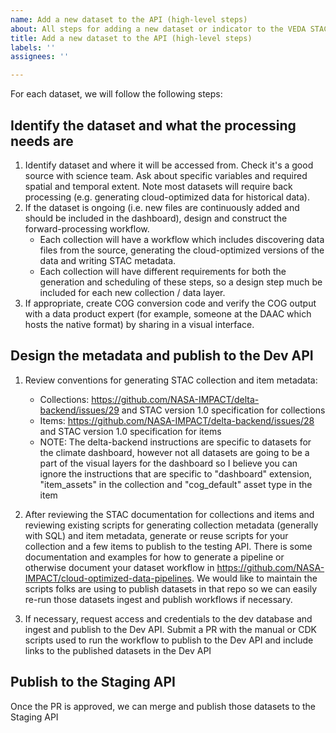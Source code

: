 ```yaml
---
name: Add a new dataset to the API (high-level steps)
about: All steps for adding a new dataset or indicator to the VEDA STAC API
title: Add a new dataset to the API (high-level steps)
labels: ''
assignees: ''

---
```


For each dataset, we will follow the following steps:

## Identify the dataset and what the processing needs are
1. Identify dataset and where it will be accessed from. Check it's a good source with science team. Ask about specific variables and required spatial and temporal extent. Note most datasets will require back processing (e.g. generating cloud-optimized data for historical data).
2. If the dataset is ongoing (i.e. new files are continuously added and should be included in the dashboard), design and construct the forward-processing workflow. 
    - Each collection will have a workflow which includes discovering data files from the source, generating the cloud-optimized versions of the data and writing STAC metadata.
   - Each collection will have different requirements for both the generation and scheduling of these steps, so a design step much be included for each new collection / data layer.
3. If appropriate, create COG conversion code and verify the COG output with a data product expert (for example, someone at the DAAC which hosts the native format) by sharing in a visual interface.

## Design the metadata and publish to the Dev API

1. Review conventions for generating STAC collection and item metadata:
   - Collections: https://github.com/NASA-IMPACT/delta-backend/issues/29 and STAC version 1.0 specification for collections
   - Items: https://github.com/NASA-IMPACT/delta-backend/issues/28 and STAC version 1.0 specification for items
   - NOTE: The delta-backend instructions are specific to datasets for the climate dashboard, however not all datasets are going to be a part of the visual layers for the dashboard so I believe you can ignore the instructions that are specific to "dashboard" extension, "item_assets" in the collection and "cog_default" asset type in the item
  
2. After reviewing the STAC documentation for collections and items and reviewing existing scripts for generating collection metadata (generally with SQL) and item metadata, generate or reuse scripts for your collection and a few items to publish to the testing API. There is some documentation and examples for how to generate a pipeline or otherwise document your dataset workflow in https://github.com/NASA-IMPACT/cloud-optimized-data-pipelines. We would like to maintain the scripts folks are using to publish datasets in that repo so we can easily re-run those datasets ingest and publish workflows if necessary.

3.  If necessary, request access and credentials to the dev database and ingest and publish to the Dev API. Submit a PR with the manual or CDK scripts used to run the workflow to publish to the Dev API and include links to the published datasets in the Dev API


## Publish to the Staging API

Once the PR is approved, we can merge and publish those datasets to the Staging API
